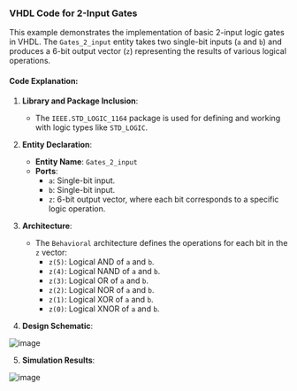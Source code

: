 ### VHDL Code for 2-Input Gates

This example demonstrates the implementation of basic 2-input logic gates in VHDL. The `Gates_2_input` entity takes two single-bit inputs (`a` and `b`) and produces a 6-bit output vector (`z`) representing the results of various logical operations.

#### Code Explanation:

1. **Library and Package Inclusion**:
   - The `IEEE.STD_LOGIC_1164` package is used for defining and working with logic types like `STD_LOGIC`.

2. **Entity Declaration**:
   - **Entity Name**: `Gates_2_input`
   - **Ports**:
     - `a`: Single-bit input.
     - `b`: Single-bit input.
     - `z`: 6-bit output vector, where each bit corresponds to a specific logic operation.

3. **Architecture**:
   - The `Behavioral` architecture defines the operations for each bit in the `z` vector:
     - `z(5)`: Logical AND of `a` and `b`.
     - `z(4)`: Logical NAND of `a` and `b`.
     - `z(3)`: Logical OR of `a` and `b`.
     - `z(2)`: Logical NOR of `a` and `b`.
     - `z(1)`: Logical XOR of `a` and `b`.
     - `z(0)`: Logical XNOR of `a` and `b`.

4. **Design Schematic**:
   
![image](https://github.com/user-attachments/assets/49a9084d-bb43-4f1a-98f0-956fc3bc3d9b)

5. **Simulation Results**:
   
![image](https://github.com/user-attachments/assets/35f1447a-bd29-40f9-a442-9adccb25176a)

